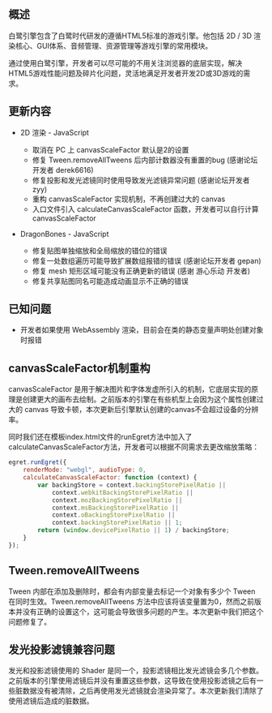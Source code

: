 
## 概述

白鹭引擎包含了白鹭时代研发的遵循HTML5标准的游戏引擎。他包括 2D / 3D 渲染核心、GUI体系、音频管理、资源管理等游戏引擎的常用模块。

通过使用白鹭引擎，开发者可以尽可能的不用关注浏览器的底层实现，解决HTML5游戏性能问题及碎片化问题，灵活地满足开发者开发2D或3D游戏的需求。

## 更新内容

* 2D 渲染 - JavaScript
    * 取消在 PC 上 canvasScaleFactor 默认是2的设置
    * 修复 Tween.removeAllTweens 后内部计数器没有重置的bug (感谢论坛开发者 derek6616)
    * 修复投影和发光滤镜同时使用导致发光滤镜异常问题 (感谢论坛开发者 zyy)
    * 重构 canvasScaleFactor 实现机制，不再创建过大的 canvas
    * 入口文件引入 calculateCanvasScaleFactor 函数，开发者可以自行计算 canvasScaleFactor

* DragonBones - JavaScript
    * 修复贴图单独缩放和全局缩放的错位的错误
    * 修复一处数组遍历可能导致扩展数组报错的错误 (感谢论坛开发者 gepan)
    * 修复 mesh 矩形区域可能没有正确更新的错误 (感谢 游心乐动 开发者)
    * 修复共享贴图同名可能造成动画显示不正确的错误

## 已知问题

* 开发者如果使用 WebAssembly 渲染，目前会在类的静态变量声明处创建对象时报错

## canvasScaleFactor机制重构
canvasScaleFactor 是用于解决图片和字体发虚所引入的机制，它底层实现的原理是创建更大的画布去绘制。之前版本的引擎在有些机型上会因为这个属性创建过大的 canvas 导致卡顿，本次更新后引擎默认创建的canvas不会超过设备的分辨率。

同时我们还在模板index.html文件的runEgret方法中加入了calculateCanvasScaleFactor方法，开发者可以根据不同需求去更改缩放策略：

~~~javascript
egret.runEgret({
    renderMode: "webgl", audioType: 0,
    calculateCanvasScaleFactor: function (context) {
        var backingStore = context.backingStorePixelRatio ||
            context.webkitBackingStorePixelRatio ||
            context.mozBackingStorePixelRatio ||
            context.msBackingStorePixelRatio ||
            context.oBackingStorePixelRatio ||
            context.backingStorePixelRatio || 1;
        return (window.devicePixelRatio || 1) / backingStore;
    }
});
~~~

## Tween.removeAllTweens
Tween 内部在添加及删除时，都会有内部变量去标记一个对象有多少个 Tween 在同时生效。Tween.removeAllTweens 方法中应该将该变量置为0，然而之前版本并没有正确的设置这个，这可能会导致很多问题的产生。本次更新中我们把这个问题修复了。

## 发光投影滤镜兼容问题
发光和投影滤镜使用的 Shader 是同一个，投影滤镜相比发光滤镜会多几个参数。之前版本的引擎使用滤镜后并没有重置这些参数，这导致在使用投影滤镜之后有一些脏数据没有被清除，之后再使用发光滤镜就会渲染异常了。本次更新我们清除了使用滤镜后造成的脏数据。

